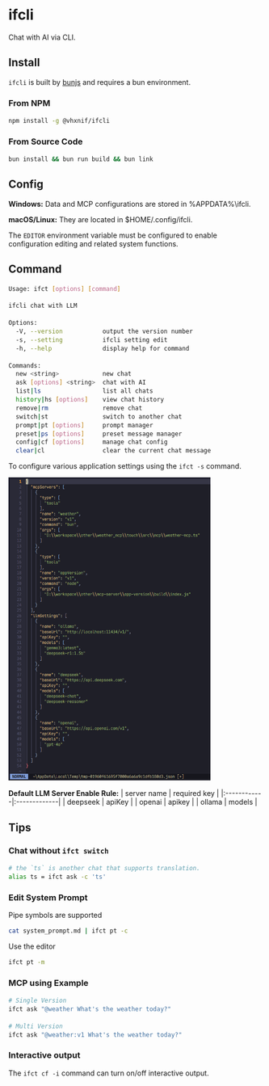 # ifcli

Chat with AI via CLI.

## Install

`ifcli` is built by [bunjs](https://bun.sh/) and requires a bun environment.

### From NPM

```bash
npm install -g @vhxnif/ifcli
```

### From Source Code

```bash
bun install && bun run build && bun link
```

## Config

**Windows:** Data and MCP configurations are stored in %APPDATA%\ifcli.

**macOS/Linux:** They are located in $HOME/.config/ifcli.

The `EDITOR` environment variable must be configured to enable configuration editing and related system functions.

## Command

```bash
Usage: ifct [options] [command]

ifcli chat with LLM

Options:
  -V, --version           output the version number
  -s, --setting           ifcli setting edit
  -h, --help              display help for command

Commands:
  new <string>            new chat
  ask [options] <string>  chat with AI
  list|ls                 list all chats
  history|hs [options]    view chat history
  remove|rm               remove chat
  switch|st               switch to another chat
  prompt|pt [options]     prompt manager
  preset|ps [options]     preset message manager
  config|cf [options]     manage chat config
  clear|cl                clear the current chat message
```

To configure various application settings using the `ifct -s` command.

<img src="./public/setting.png" alt="ifct -s" width="400" height="600">

**Default LLM Server Enable Rule:**
| server name | required key |
|:------------|:-------------|
| deepseek | apiKey |
| openai | apikey |
| ollama | models |

## Tips

### Chat without `ifct switch`

```bash
# the `ts` is another chat that supports translation.
alias ts = ifct ask -c 'ts'
```

### Edit System Prompt

Pipe symbols are supported

```bash
cat system_prompt.md | ifct pt -c
```

Use the editor

```bash
ifct pt -m
```

### MCP using Example

```bash
# Single Version
ifct ask "@weather What's the weather today?"

# Multi Version
ifct ask "@weather:v1 What's the weather today?"
```

### Interactive output

The `ifct cf -i` command can turn on/off interactive output.

